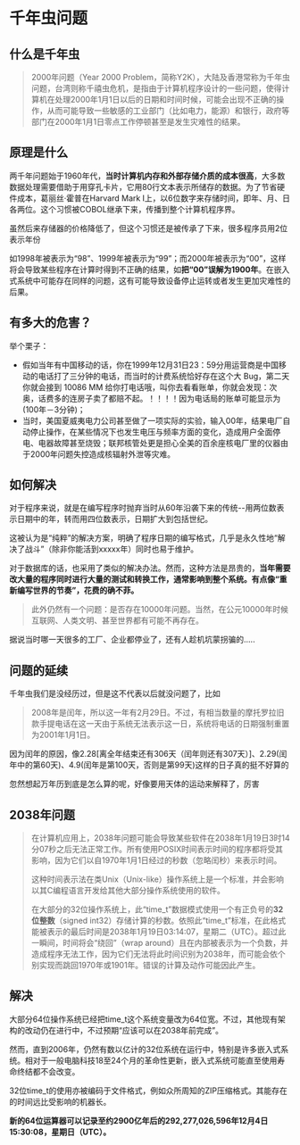 # 千年虫问题

## 什么是千年虫

>   2000年问题（Year 2000 Problem，简称Y2K），大陆及香港常称为千年虫问题，台湾则称千禧虫危机，是指由于计算机程序设计的一些问题，使得计算机在处理2000年1月1日以后的日期和时间时候，可能会出现不正确的操作，从而可能导致一些敏感的工业部门（比如电力，能源）和银行，政府等部门在2000年1月1日零点工作停顿甚至是发生灾难性的结果。

## 原理是什么

两千年问题始于1960年代，**当时计算机内存和外部存储介质的成本很高**，大多数数据处理需要借助于用穿孔卡片，它用80行文本表示所储存的数据。为了节省硬件成本，葛丽丝·霍普在Harvard Mark I上，以6位数字来存储时间，即年、月、日各两位。这个习惯被COBOL继承下来，传播到整个计算机程序界。

虽然后来存储器的价格降低了，但这个习惯还是被传承了下来，很多程序员用2位表示年份

如1998年被表示为“98”、1999年被表示为“99”；而2000年被表示为“00”，这样将会导致某些程序在计算时得到不正确的结果，如**把“00”误解为1900年**。在嵌入式系统中可能存在同样的问题，这有可能导致设备停止运转或者发生更加灾难性的后果。

## 有多大的危害？

举个栗子：

-   假如当年有中国移动的话，你在1999年12月31日23：59分用运营商是中国移动的电话打了三分钟的电话，而当时的计费系统恰好存在这个大 Bug，第二天你就会接到 10086 MM 给你打电话哦，叫你去看看账单，你就会发现：次奥，话费多的连房子卖了都赔不起。！！！！因为电话局的账单可能显示为(100年－3分钟)；
-   当时，美国夏威夷电力公司甚至做了一项实际的实验，输入00年，结果电厂自动停止操作，在某些情况下也发生电压与频率方面的变化，造成用户全面停电、电器故障甚至烧毁；联邦核管处更是担心全美的百余座核电厂里的仪器由于2000年问题失控造成核辐射外泄等灾难。

## 如何解决

对于程序来说，就是在编写程序时抛弃当时从60年沿袭下来的传统--用两位数表示日期中的年，转而用四位数表示，日期扩大到包括世纪。

这被认为是“纯粹”的解决方案，明确了程序日期的编写格式，几乎是永久性地“解决了战斗”（除非你能活到xxxxx年）同时也易于维护。

对于数据库的话，也采用了类似的解决办法。然而，这种方法是昂贵的，**当年需要改大量的程序同时进行大量的测试和转换工作，通常影响到整个系统。有点像“重新编写世界的节奏”，花费的确不菲。**

>   此外仍然有一个问题：是否存在10000年问题。当然，在公元10000年时候互联网、人类文明、甚至世界都有可能不再存在。

据说当时哪一天很多的工厂、企业都停业了，还有人趁机坑蒙拐骗的.....

## 问题的延续

千年虫我们是没经历过，但是这不代表以后就没问题了，比如

>   2008年是闰年，所以这一年有2月29日。不过，有相当数量的摩托罗拉旧款手提电话在这一天由于系统无法表示这一日，系统将电话的日期强制重置为2001年1月1日。

因为闰年的原因，像2.28[离全年结束还有306天（闰年则还有307天）]、2.29(闰年中的第60天)、4.9(闰年是第100天，否则是第99天)这样的日子真的挺不好算的

忽然想起万年历到底是怎么算的呢，好像要用天体的运动来解释了，厉害

## 2038年问题

>   在计算机应用上，2038年问题可能会导致某些软件在2038年1月19日3时14分07秒之后无法正常工作。所有使用POSIX时间表示时间的程序都将受其影响，因为它们以自1970年1月1日经过的秒数（忽略闰秒）来表示时间。
>
>   这种时间表示法在类Unix（Unix-like）操作系统上是一个标准，并会影响以其C编程语言开发给其他大部分操作系统使用的软件。
>
>   在大部分的32位操作系统上，此“time_t”数据模式使用一个有正负号的**32位整数**（signed int32）存储计算的秒数。依照此“time_t”标准，在此格式能被表示的最后时间是2038年1月19日03:14:07，星期二（UTC）。超过此一瞬间，时间将会“绕回”（wrap around）且在内部被表示为一个负数，并造成程序无法工作，因为它们无法将此时间识别为2038年，而可能会依个别实现而跳回1970年或1901年。错误的计算及动作可能因此产生。

## 解决

大部分64位操作系统已经把time_t这个系统变量改为64位宽。不过，其他现有架构的改动仍在进行中，不过预期“应该可以在2038年前完成”。

然而，直到2006年，仍然有数以亿计的32位系统在运行中，特别是许多嵌入式系统。相对于一般电脑科技18至24个月的革命性更新，嵌入式系统可能直至使用寿命终结都不会改变。

32位time_t的使用亦被编码于文件格式，例如众所周知的ZIP压缩格式。其能存在的时间远比受影响的机器长。

**新的64位运算器可以记录至约2900亿年后的292,277,026,596年12月4日15:30:08，星期日（UTC）。**